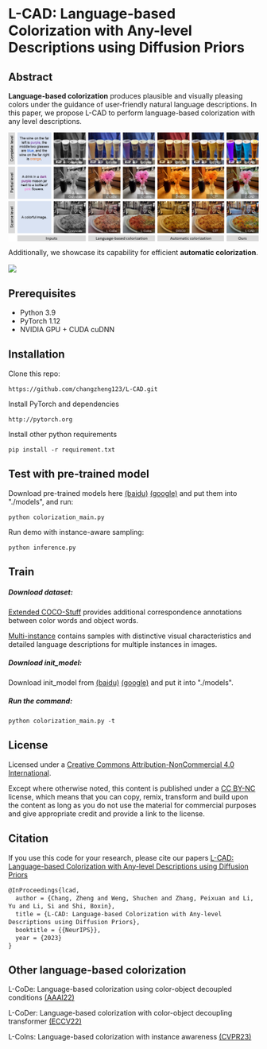 # L-CAD: Language-based Colorization with Any-level Descriptions using Diffusion Priors

## Abstract
**Language-based colorization** produces plausible and visually pleasing colors under the guidance of user-friendly natural language descriptions. In this paper, we propose L-CAD to perform language-based colorization with any level descriptions. 

<img src="teaser.png" align=center />

Additionally, we showcase its capability for efficient **automatic colorization**.

<img src="application.png" align=center />

## Prerequisites
* Python 3.9
* PyTorch 1.12
* NVIDIA GPU + CUDA cuDNN

## Installation
Clone this repo: 
```
https://github.com/changzheng123/L-CAD.git
```
Install PyTorch and dependencies
```
http://pytorch.org
```
Install other python requirements
```
pip install -r requirement.txt
```

## Test with pre-trained model

Download pre-trained models here [(baidu)](https://pan.baidu.com/s/18mAbnjjGaj5nXuG4JiutQg?pwd=778j ) [(google)](https://drive.google.com/drive/folders/1lkQIPYJN3T8TDC4kyt4mQ2_awBv6hMMO?usp=sharing) and put them into "./models", and run:

```
python colorization_main.py 
```

Run demo with instance-aware sampling:

```
python inference.py
```

## Train

##### Download dataset:

[Extended COCO-Stuff](https://github.com/changzheng123/L-CoDe)  provides additional correspondence annotations between color words and object words. 

[Multi-instance](https://drive.google.com/file/d/1FnVdKtAVdgIm8AXT3jZTivNySILUErU9/view) contains samples with distinctive visual characteristics and detailed language descriptions for multiple instances in images.

##### Download init_model:

Download init_model from [(baidu)](https://pan.baidu.com/s/1JBsfiCKKURHWi_k5LH9szg?pwd=151n ) [(google)](https://drive.google.com/drive/folders/1lkQIPYJN3T8TDC4kyt4mQ2_awBv6hMMO?usp=sharing) and put it into "./models".

##### Run the command:

```
python colorization_main.py -t
```


## License

Licensed under a [Creative Commons Attribution-NonCommercial 4.0 International](https://creativecommons.org/licenses/by-nc/4.0/).

Except where otherwise noted, this content is published under a [CC BY-NC](https://creativecommons.org/licenses/by-nc/4.0/) license, which means that you can copy, remix, transform and build upon the content as long as you do not use the material for commercial purposes and give appropriate credit and provide a link to the license.

## Citation
If you use this code for your research, please cite our papers [L-CAD: Language-based Colorization with Any-level Descriptions using Diffusion Priors](https://ci.idm.pku.edu.cn/Weng_NeurIPS23.pdf)
```
@InProceedings{lcad,
  author = {Chang, Zheng and Weng, Shuchen and Zhang, Peixuan and Li, Yu and Li, Si and Shi, Boxin},
  title = {L-CAD: Language-based Colorization with Any-level Descriptions using Diffusion Priors},
  booktitle = {{NeurIPS}},
  year = {2023}
}
```
## Other language-based colorization
L-CoDe: Language-based colorization using color-object decoupled conditions [(AAAI22)](https://ci.idm.pku.edu.cn/Weng_AAAI22.pdf)

L-CoDer: Language-based colorization with color-object decoupling transformer [(ECCV22)](https://ci.idm.pku.edu.cn/Weng_ECCV22g.pdf)

L-CoIns: Language-based colorization with instance awareness [(CVPR23)](https://ci.idm.pku.edu.cn/Weng_CVPR23f.pdf)

